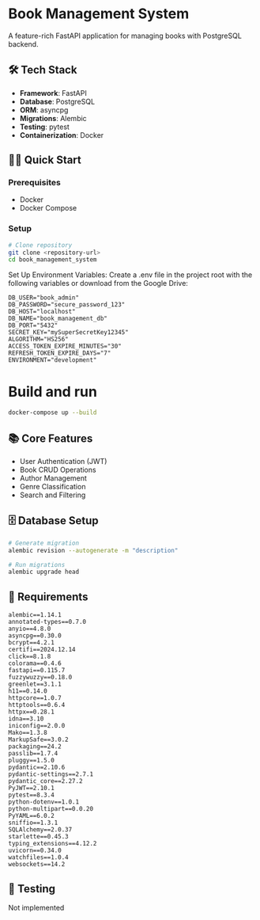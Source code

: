 # Book Management System

A feature-rich FastAPI application for managing books with PostgreSQL backend.

## 🛠 Tech Stack

- **Framework**: FastAPI
- **Database**: PostgreSQL
- **ORM**: asyncpg
- **Migrations**: Alembic
- **Testing**: pytest
- **Containerization**: Docker

## 🏃‍♂️ Quick Start

### Prerequisites
- Docker
- Docker Compose

### Setup

```bash
# Clone repository
git clone <repository-url>
cd book_management_system
```

Set Up Environment Variables: Create a .env file in the project root with the following variables or download from the Google Drive:

```
DB_USER="book_admin"
DB_PASSWORD="secure_password_123"
DB_HOST="localhost"
DB_NAME="book_management_db"
DB_PORT="5432"
SECRET_KEY="mySuperSecretKey12345"
ALGORITHM="HS256"
ACCESS_TOKEN_EXPIRE_MINUTES="30"
REFRESH_TOKEN_EXPIRE_DAYS="7"
ENVIRONMENT="development"
```

# Build and run
```bash
docker-compose up --build
```

## 📚 Core Features

- User Authentication (JWT)
- Book CRUD Operations
- Author Management
- Genre Classification
- Search and Filtering

## 🗄 Database Setup

```bash
# Generate migration
alembic revision --autogenerate -m "description"

# Run migrations
alembic upgrade head
```

## 📝 Requirements

```
alembic==1.14.1
annotated-types==0.7.0
anyio==4.8.0
asyncpg==0.30.0
bcrypt==4.2.1
certifi==2024.12.14
click==8.1.8
colorama==0.4.6
fastapi==0.115.7
fuzzywuzzy==0.18.0
greenlet==3.1.1
h11==0.14.0
httpcore==1.0.7
httptools==0.6.4
httpx==0.28.1
idna==3.10
iniconfig==2.0.0
Mako==1.3.8
MarkupSafe==3.0.2
packaging==24.2
passlib==1.7.4
pluggy==1.5.0
pydantic==2.10.6
pydantic-settings==2.7.1
pydantic_core==2.27.2
PyJWT==2.10.1
pytest==8.3.4
python-dotenv==1.0.1
python-multipart==0.0.20
PyYAML==6.0.2
sniffio==1.3.1
SQLAlchemy==2.0.37
starlette==0.45.3
typing_extensions==4.12.2
uvicorn==0.34.0
watchfiles==1.0.4
websockets==14.2
```

## 🧪 Testing

Not implemented

